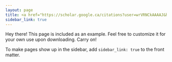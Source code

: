 ```yaml
---
layout: page
title: <a href="https://scholar.google.ca/citations?user=wrVRNCkAAAAJ&hl=en">Google Scholar</a>
sidebar_link: true
---
```


<p class="message">
  Hey there! This page is included as an example. Feel free to customize it
  for your own use upon downloading. Carry on!
</p>

To make pages show up in the sidebar, add `sidebar_link: true` to the front
matter.
